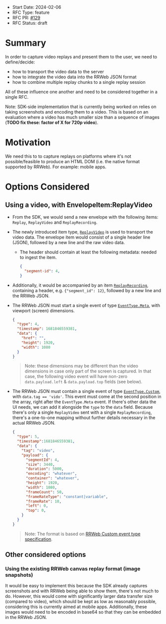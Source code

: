 - Start Date: 2024-02-06
- RFC Type: feature
- RFC PR: [#129](https://github.com/getsentry/rfcs/pull/129)
- RFC Status: draft

# Summary

In order to capture video replays and present them to the user, we need to define/decide:

- how to transport the video data to the server
- how to integrate the video data into the RRWeb JSON format
- how to combine multiple replay chunks to a single replay session

All of these influence one another and need to be considered together in a single RFC.

Note: SDK-side implementation that is currently being worked on relies on taking screenshots and encoding them to a video.
This is based on an evaluation where a video has much smaller size than a sequence of images (**TODO fix these: factor of X for 720p video**).

# Motivation

We need this to to capture replays on platforms where it's not possible/feasible to produce an HTML DOM (i.e. the native format supported by RRWeb). For example: mobile apps.

<!-- # Supporting Data -->
<!-- Metrics to help support your decision (if applicable). -->

# Options Considered

## Using a video, with EnvelopeItem:ReplayVideo

- From the SDK, we would send a new envelope with the following items: `Replay`, `ReplayVideo` and `ReplayRecording`.
- The newly introduced item type, [`ReplayVideo`](https://github.com/getsentry/relay/blob/5fd3969e88d3eea1f2849e55b61678cac6b14e44/relay-server/src/envelope.rs#L115C5-L115C20) is used to transport the video data.
  The envelope item would consist of a single header line (JSON), followed by a new line and the raw video data.
  - The header should contain at least the following metadata: needed to ingest the item.

    ```json
    {
      "segment-id": 4,
    }
    ```

- Additionally, it would be accompanied by an item [`ReplayRecording`](https://github.com/getsentry/relay/blob/5fd3969e88d3eea1f2849e55b61678cac6b14e44/relay-server/src/envelope.rs#L113), containing a header, e.g. `{"segment_id": 12}`, followed by a new line and the RRWeb JSON.
- The RRWeb JSON must start a single event of type [`EventType.Meta`](https://github.com/rrweb-io/rrweb/blob/8aea5b00a4dfe5a6f59bd2ae72bb624f45e51e81/packages/types/src/index.ts#L8-L16), with viewport (screen) dimensions.

    ```json
    {
      "type": 4,
      "timestamp": 1681846559381,
      "data": {
        "href": "",
        "height": 1920,
        "width": 1080
      }
    }
    ```

  > Note: these dimensions may be different than the video dimensions in case only part of the screen is captured.
    In that case, the following video event will have non-zero `data.payload.left` & `data.payload.top` fields (see below).

- The RRWeb JSON must contain a single event of type [`EventType.Custom`](https://github.com/rrweb-io/rrweb/blob/8aea5b00a4dfe5a6f59bd2ae72bb624f45e51e81/packages/types/src/index.ts#L8-L16), with `data.tag == 'vido'`.
  This event must come at the second position in the array, right after the `EventType.Meta` event.
  If there's other data the UI needs, we can add it alongside the `type` to the `data` field. Because there's only a single `ReplayVideo` sent with a single `ReplayRecording`, there's a one-to-one mapping without further details necessary in the actual RRWeb JSON.

    ```json
    {
      "type": 5,
      "timestamp":1681846559381,
      "data": {
        "tag": "video",
        "payload": {
          "segmentId": 4,
          "size": 3440,
          "duration": 5000,
          "encoding": "whatever",
          "container": "whatever",
          "height": 1920,
          "width": 1080,
          "frameCount": 50,
          "frameRateType": "constant|variable",
          "frameRate": 10,
          "left": 0,
          "top": 0,
        }
      }
    }
    ```

    > Note: The format is based on [RRWeb Custom event type specification](https://github.com/rrweb-io/rrweb/blob/8aea5b00a4dfe5a6f59bd2ae72bb624f45e51e81/packages/types/src/index.ts#L53-L59).

## Other considered options

### Using the existing RRWeb canvas replay format (image snapshots)

It would be easy to implement this because the SDK already captures screenshots and with RRWeb being able to show them, there's not much to do. However, this would come with significantly larger data transfer size (compared to video), which should be kept as low as reasonably possible, considering this is currently aimed at mobile apps. Additionally, these images would need to be encoded in base64 so that they can be embedded in the RRWeb JSON.

<!--
# Drawbacks

Why should we not do this? What are the drawbacks of this RFC or a particular option if
multiple options are presented.

# Unresolved questions

- What parts of the design do you expect to resolve through this RFC?
- What issues are out of scope for this RFC but are known? -->

